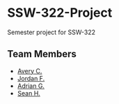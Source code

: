 # SSW-322-Project
Semester project for SSW-322

## Team Members
 - [Avery C.](https://github.com/A-very-Cunning-ham)
 - [Jordan F.](https://github.com/Jordan883)
 - [Adrian G.](https://github.com/adriang11)
 - [Sean H.](https://github.com/TheShicksinator)
